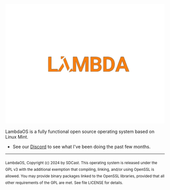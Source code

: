 ![Logo](lambda.png)

LambdaOS is a fully functional open source operating system based on Linux Mint.
- See our [Discord](https://discord.gg/T2wwXw4yrp) to see what I've been doing the past few months.
---

<sub>
LambdaOS, Copyright (c) 2024 by SDCast.
</sub>

<sub>
This operating system is released under the GPL v3 with the additional exemption
that compiling, linking, and/or using OpenSSL is allowed. You may
provide binary packages linked to the OpenSSL libraries, provided that
all other requirements of the GPL are met.
See file LICENSE for details.
</sub>
